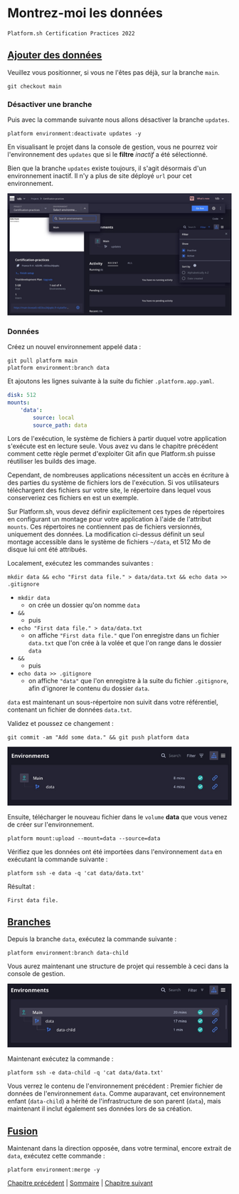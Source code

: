 # Montrez-moi les données

`Platform.sh Certification Practices 2022`

## [Ajouter des données](https://master-7rqtwti-4mh7eev5ydrdo.eu-3.platformsh.site/getstarted/basics/data-services/mounts.html#add-data)

Veuillez vous positionner, si vous ne l'êtes pas déjà, sur la branche `main`.

```
git checkout main
```

### Désactiver une branche

Puis avec la commande suivante nous allons désactiver la branche `updates`.

```
platform environment:deactivate updates -y
```

En visualisant le projet dans la console de gestion, vous ne pourrez voir l'environnement des `updates` que si le **filtre** *inactif* a été sélectionné.

Bien que la branche `updates` existe toujours, il s'agit désormais d'un environnement inactif. Il n'y a plus de site déployé `url` pour cet environnement.

![Build du projet](./img/bo-024.jpg)

### Données

Créez un nouvel environnement appelé data :

```
git pull platform main
platform environment:branch data
```

Et ajoutons les lignes suivante à la suite du fichier `.platform.app.yaml`.

```yml
disk: 512
mounts:
    'data':
        source: local
        source_path: data
```

Lors de l'exécution, le système de fichiers à partir duquel votre application s'exécute est en lecture seule. Vous avez vu dans le chapitre précédent comment cette règle permet d'exploiter Git afin que Platform.sh puisse réutiliser les builds des image.

Cependant, de nombreuses applications nécessitent un accès en écriture à des parties du système de fichiers lors de l'exécution. Si vos utilisateurs téléchargent des fichiers sur votre site, le répertoire dans lequel vous conserveriez ces fichiers en est un exemple.

Sur Platform.sh, vous devez définir explicitement ces types de répertoires en configurant un montage pour votre application à l'aide de l'attribut `mounts`. Ces répertoires ne contiennent pas de fichiers versionnés, uniquement des données. La modification ci-dessus définit un seul montage accessible dans le système de fichiers `~/data`, et 512 Mo de disque lui ont été attribués.

Localement, exécutez les commandes suivantes :

```
mkdir data && echo "First data file." > data/data.txt && echo data >> .gitignore
```

- `mkdir data`
  - on crée un dossier qu'on nomme `data`
- `&&`
  - puis
- `echo "First data file." > data/data.txt`
  - on affiche `"First data file."` que l'on enregistre dans un fichier `data.txt` que l'on crée à la volée et que l'on range dans le dossier `data`
- `&&`
  - puis
- `echo data >> .gitignore`
  - on affiche `"data"` que l'on enregistre à la suite du fichier `.gitignore`, afin d'ignorer le contenu du dossier `data`.

`data` est maintenant un sous-répertoire non suivit dans votre référentiel, contenant un fichier de données `data.txt`.

Validez et poussez ce changement :

```
git commit -am "Add some data." && git push platform data
```

![Build du projet](./img/bo-025.jpg)

Ensuite, télécharger le nouveau fichier dans le `volume` **data** que vous venez de créer sur l'environnement.

```
platform mount:upload --mount=data --source=data
```

Vérifiez que les données ont été importées dans l'environnement `data` en exécutant la commande suivante :

```
platform ssh -e data -q 'cat data/data.txt'
```
Résultat :
```
First data file.
```

## [Branches](https://master-7rqtwti-4mh7eev5ydrdo.eu-3.platformsh.site/getstarted/basics/data-services/mounts.html#branches)

Depuis la branche `data`, exécutez la commande suivante :

```
platform environment:branch data-child
```

Vous aurez maintenant une structure de projet qui ressemble à ceci dans la console de gestion.

![Build du projet](./img/bo-026.jpg)

Maintenant exécutez la commande :

```
platform ssh -e data-child -q 'cat data/data.txt'
```

Vous verrez le contenu de l'environnement précédent : Premier fichier de données de l'environnement `data`. Comme auparavant, cet environnement enfant (`data-child`) a hérité de l'infrastructure de son parent (`data`), mais maintenant il inclut également ses données lors de sa création.


## [Fusion](https://master-7rqtwti-4mh7eev5ydrdo.eu-3.platformsh.site/getstarted/basics/data-services/mounts.html#merges)

Maintenant dans la direction opposée, dans votre terminal, encore extrait de `data`, exécutez cette commande :

```
platform environment:merge -y
```




[Chapitre précédent](./chapter-8.md) | [Sommaire](../README.md.md) | [Chapitre suivant](./chapter-10.md)
